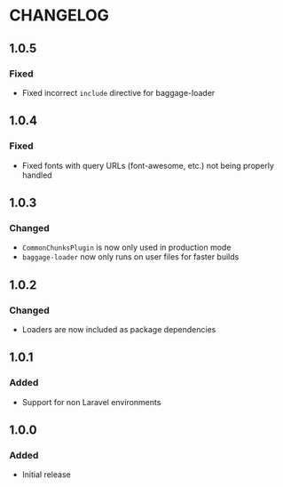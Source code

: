 # CHANGELOG

## 1.0.5

### Fixed
- Fixed incorrect `include` directive for baggage-loader

## 1.0.4

### Fixed
- Fixed fonts with query URLs (font-awesome, etc.) not being properly handled

## 1.0.3

### Changed
- `CommonChunksPlugin` is now only used in production mode
- `baggage-loader` now only runs on user files for faster builds

## 1.0.2

### Changed
- Loaders are now included as package dependencies

## 1.0.1

### Added
- Support for non Laravel environments

## 1.0.0

### Added
- Initial release
